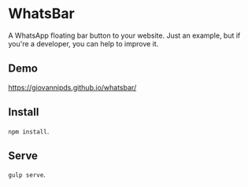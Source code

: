 # WhatsBar
A WhatsApp floating bar button to your website. Just an example, but if you're a developer, you can help to improve it.

## Demo
https://giovannipds.github.io/whatsbar/

## Install
`npm install`.

## Serve
`gulp serve`.
